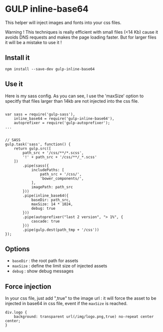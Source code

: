 GULP inline-base64
==================

This helper will inject images and fonts into your css files.

Warning ! This techniques is really efficient with small files (<14 Kb) cause it avoids DNS requests and makes the page loading faster. But for larger files it will be a mistake to use it !

Install it
----------

```
npm install --save-dev gulp-inline-base64
```

Use it
------

Here is my sass config. As you can see, I use the 'maxSize' option to specitfy that files larger than 14kb are not injected into the css file.

```

var sass = require('gulp-sass'),
	inline_base64 = require('gulp-inline-base64'),
	autoprefixer = require('gulp-autoprefixer');
...


// SASS
gulp.task('sass', function() {
    return gulp.src([
        path_src + '/css/**/*.scss',
        '!' + path_src + '/css/**/_*.scss'
    ])
        .pipe(sass({
            includePaths: [
                path_src + '/css/',
                'bower_components/',
            ],
            imagePath: path_src
        }))
        .pipe(inline_base64({
            baseDir: path_src,
            maxSize: 14 * 1024,
            debug: true
        }))
        .pipe(autoprefixer("last 2 version", "> 1%", {
            cascade: true
        }))
        .pipe(gulp.dest(path_tmp + '/css'))
});
```

Options
-------
 - ``baseDir`` : the root path for assets
 - ``maxSize`` : define the limit size of injected assets
 - ``debug`` : show debug messages

Force injection
---------------

In your css file, just add ",true" to the image url : it will force the asset to be injected in base64 in css file, event if the ``maxSize`` is reached.

```
div.logo {
	background: transparent url(/img/logo.png,true) no-repeat center center;
}

```